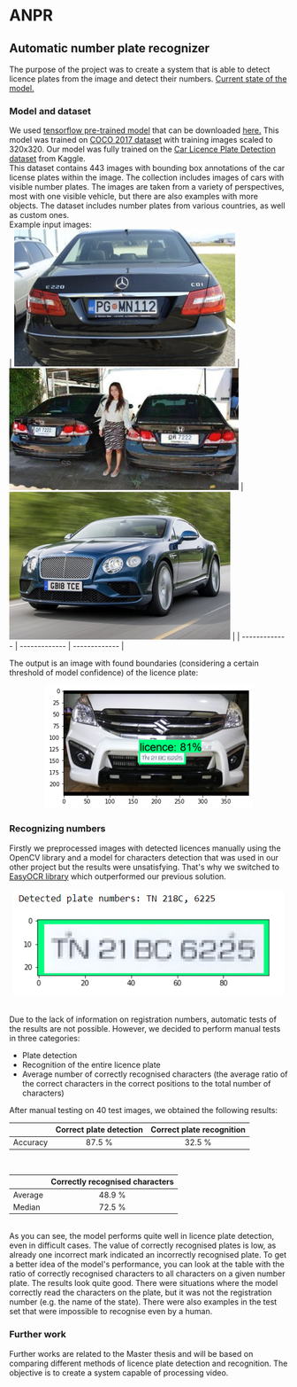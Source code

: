 # ANPR

## Automatic number plate recognizer

The purpose of the project was to create a system that is able to detect licence plates from the image and detect their numbers. [Current state of the model.](ckpt-6.index)

### Model and dataset
We used [tensorflow pre-trained model](https://github.com/tensorflow/models) that can be downloaded [here.](http://download.tensorflow.org/models/object_detection/tf2/20200711/ssd_mobilenet_v2_fpnlite_320x320_coco17_tpu-8.tar.gz)
This model was trained on [COCO 2017 dataset](https://www.kaggle.com/datasets/awsaf49/coco-2017-dataset) with training images scaled to 320x320. 
Our model was fully trained on the [Car Licence Plate Detection dataset](https://www.kaggle.com/datasets/andrewmvd/car-plate-detection?resource=download) from Kaggle. <br />
This dataset contains 443 images with bounding box annotations of the car license plates within the image. The collection includes images of cars with visible number plates. The images are taken from a variety of perspectives, most with one visible vehicle, but there are also examples with more objects. 
The dataset includes number plates from various countries, as well as custom ones. <br />
Example input images: <br />
| <img src="example_input1.png"/>  | <img src="example_input2.png"/> | <img src="example_input3.png"/> |
| ------------- | ------------- | ------------- |

The output is an image with found boundaries (considering a certain threshold of model confidence) of the licence plate: <br />
<p align="center">
  <img src="example_detection.png"/>
</p>

  
### Recognizing numbers
Firstly we preprocessed images with detected licences manually using the OpenCV library and a model for characters detection that was used in our other project but the results were unsatisfying. 
That's why we switched to [EasyOCR library](https://github.com/JaidedAI/EasyOCR) which outperformed our previous solution. <br />
<p align="center">
  <img src="example_recognition.png"/>
</p>
<br />
Due to the lack of information on registration numbers, automatic tests of the results are not possible. However, we decided to perform manual tests in three categories: <br />

- Plate detection
- Recognition of the entire licence plate
- Average number of correctly recognised characters (the average ratio of the correct characters in the correct positions to the total number of characters)

After manual testing on 40 test images, we obtained the following results:

| | Correct plate detection  | Correct plate recognition |
| :---  | :---:  | :---:  |
| Accuracy | 87.5 % | 32.5 % |

<br />

| | Correctly recognised characters |
| :---  | :---:  |
| Average | 48.9 % |
| Median | 72.5 % |

<br />
As you can see, the model performs quite well in licence plate detection, even in difficult cases. 
The value of correctly recognised plates is low, as already one incorrect mark indicated an incorrectly recognised plate. 
To get a better idea of the model's performance, you can look at the table with the ratio of correctly recognised characters to all characters on a given number plate. The results look quite good. 
There were situations where the model correctly read the characters on the plate, but it was not the registration number (e.g. the name of the state). There were also examples in the test set that were impossible to recognise even by a human. 


### Further work
Further works are related to the Master thesis and will be based on comparing different methods of licence plate detection and recognition. The objective is to create a system capable of processing video. <br />
